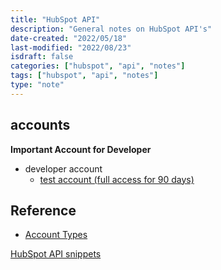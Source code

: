 ```yaml
---
title: "HubSpot API"
description: "General notes on HubSpot API's"
date-created: "2022/05/18"
last-modified: "2022/08/23"
isdraft: false
categories: ["hubspot", "api", "notes"]
tags: ["hubspot", "api", "notes"]
type: "note"
---
```


## accounts

**Important Account for Developer**

- developer account
  - [test account (full access for 90 days)](https://developers.hubspot.com/docs/api/creating-test-accounts?_ga=2.221701912.1666960614.1652703028-1851930813.1642977339)

## Reference

- [Account Types](https://developers.hubspot.com/docs/api/account-types?_ga=2.252168841.1666960614.1652703028-1851930813.1642977339)

[HubSpot API snippets](https://github.com/HubSpot/hubspot-academy-tutorials/tree/master/getting-started-with-hubspot-apis)
